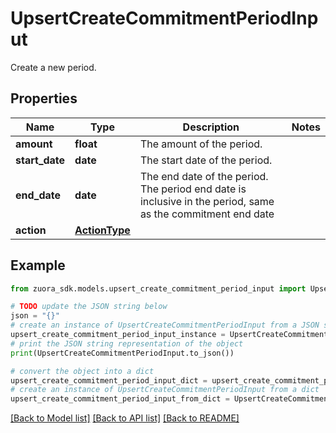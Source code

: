 # UpsertCreateCommitmentPeriodInput

Create a new period.

## Properties

Name | Type | Description | Notes
------------ | ------------- | ------------- | -------------
**amount** | **float** | The amount of the period. | 
**start_date** | **date** | The start date of the period. | 
**end_date** | **date** | The end date of the period. The period end date is inclusive in the period, same as the commitment end date | 
**action** | [**ActionType**](ActionType.md) |  | 

## Example

```python
from zuora_sdk.models.upsert_create_commitment_period_input import UpsertCreateCommitmentPeriodInput

# TODO update the JSON string below
json = "{}"
# create an instance of UpsertCreateCommitmentPeriodInput from a JSON string
upsert_create_commitment_period_input_instance = UpsertCreateCommitmentPeriodInput.from_json(json)
# print the JSON string representation of the object
print(UpsertCreateCommitmentPeriodInput.to_json())

# convert the object into a dict
upsert_create_commitment_period_input_dict = upsert_create_commitment_period_input_instance.to_dict()
# create an instance of UpsertCreateCommitmentPeriodInput from a dict
upsert_create_commitment_period_input_from_dict = UpsertCreateCommitmentPeriodInput.from_dict(upsert_create_commitment_period_input_dict)
```
[[Back to Model list]](../README.md#documentation-for-models) [[Back to API list]](../README.md#documentation-for-api-endpoints) [[Back to README]](../README.md)


